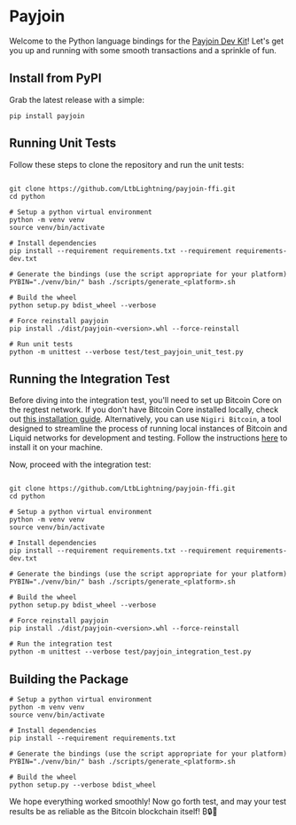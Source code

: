 # Payjoin

Welcome to the Python language bindings for the [Payjoin Dev Kit](https://payjoindevkit.org/)! Let's get you up and running with some smooth transactions and a sprinkle of fun.

## Install from PyPI

Grab the latest release with a simple:

```shell
pip install payjoin
```

## Running Unit Tests
Follow these steps to clone the repository and run the unit tests:

```shell

git clone https://github.com/LtbLightning/payjoin-ffi.git
cd python

# Setup a python virtual environment
python -m venv venv
source venv/bin/activate

# Install dependencies
pip install --requirement requirements.txt --requirement requirements-dev.txt

# Generate the bindings (use the script appropriate for your platform)
PYBIN="./venv/bin/" bash ./scripts/generate_<platform>.sh

# Build the wheel
python setup.py bdist_wheel --verbose

# Force reinstall payjoin
pip install ./dist/payjoin-<version>.whl --force-reinstall

# Run unit tests
python -m unittest --verbose test/test_payjoin_unit_test.py

```

## Running the Integration Test

Before diving into the integration test, you'll need to set up Bitcoin Core on the regtest network. If you don't have Bitcoin Core installed locally, check out [this installation guide](https://learn.saylor.org/mod/page/view.php?id=36347). Alternatively, you can use `Nigiri Bitcoin`, a tool designed to streamline the process of running local instances of Bitcoin and Liquid networks for development and testing. Follow the instructions [here](https://github.com/vulpemventures/nigiri) to install it on your machine.

Now, proceed with the integration test:

```shell

git clone https://github.com/LtbLightning/payjoin-ffi.git
cd python

# Setup a python virtual environment
python -m venv venv
source venv/bin/activate

# Install dependencies
pip install --requirement requirements.txt --requirement requirements-dev.txt

# Generate the bindings (use the script appropriate for your platform)
PYBIN="./venv/bin/" bash ./scripts/generate_<platform>.sh

# Build the wheel
python setup.py bdist_wheel --verbose

# Force reinstall payjoin
pip install ./dist/payjoin-<version>.whl --force-reinstall

# Run the integration test
python -m unittest --verbose test/payjoin_integration_test.py

```

## Building the Package

```shell
# Setup a python virtual environment
python -m venv venv
source venv/bin/activate

# Install dependencies
pip install --requirement requirements.txt

# Generate the bindings (use the script appropriate for your platform)
PYBIN="./venv/bin/" bash ./scripts/generate_<platform>.sh

# Build the wheel
python setup.py --verbose bdist_wheel

```
We hope everything worked smoothly! Now go forth test, and may your test results be as reliable as the Bitcoin blockchain itself!
₿🔒🤝
